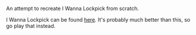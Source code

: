 An attempt to recreate I Wanna Lockpick from scratch.

I Wanna Lockpick can be found [here](https://lawatson.itch.io/i-wanna-lockpick). It's probably much better than this, so go play that instead.
